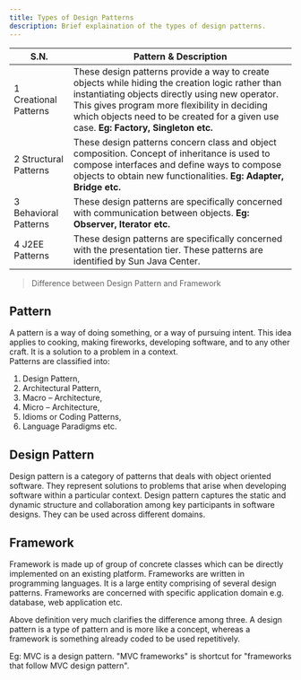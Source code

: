 ```yaml
---
title: Types of Design Patterns
description: Brief explaination of the types of design patterns.
---
```


| S.N.                  |  Pattern & Description                                                                                                                                                              |
| --------------------- | ----------------------------------------------------------------------------------------------------------------------------------------------------------------------------------- |
| 1 Creational Patterns |  These design patterns provide a way to create objects while hiding the creation logic rather than instantiating objects directly using new operator. This gives program more flexibility in deciding which objects need to be created for a given use case.  **Eg: Factory, Singleton etc.**|
| 2 Structural Patterns |  These design patterns concern class and object composition. Concept of inheritance is used to compose interfaces and define ways to compose objects to obtain new functionalities. **Eg: Adapter, Bridge etc.** |
| 3 Behavioral Patterns |  These design patterns are specifically concerned with communication between objects. **Eg: Observer, Iterator etc.**                                                                                              |
| 4 J2EE Patterns       |  These design patterns are specifically concerned with the presentation tier. These patterns are identified by Sun Java Center.                                                     |


> Difference between Design Pattern and Framework

## Pattern
A pattern is a way of doing something, or a way of pursuing intent. This idea applies to cooking, making fireworks, developing software, and to any other craft. It is a solution to a problem in a context.  
Patterns are classified into: 

1. Design Pattern, 
2. Architectural Pattern, 
3. Macro – Architecture, 
4. Micro – Architecture, 
5. Idioms or Coding Patterns, 
6. Language Paradigms etc.

## Design Pattern
Design pattern is a category of patterns that deals with object oriented software. They represent solutions to problems that arise when developing software within a particular context. Design pattern captures the static and dynamic structure and collaboration among key participants in software designs. They can be used across different domains.

## Framework
Framework is made up of group of concrete classes which can be directly implemented on an existing platform. Frameworks are written in programming languages. It is a large entity comprising of several design patterns. Frameworks are concerned with specific application domain e.g. database, web application etc.

Above definition very much clarifies the difference among three. A design pattern is a type of pattern and is more like a concept, whereas a framework is something already coded to be used repetitively.

Eg: MVC is a design pattern. "MVC frameworks" is shortcut for "frameworks that follow MVC design pattern".
